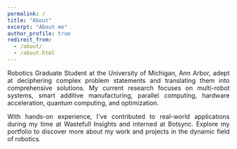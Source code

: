 ```yaml
---
permalink: /
title: "About"
excerpt: "About me"
author_profile: true
redirect_from: 
  - /about/
  - /about.html
---
```


<p style="text-align: justify">
Robotics Graduate Student at the University of Michigan, Ann Arbor, adept at deciphering complex problem statements and translating them into comprehensive solutions. My current research focuses on multi-robot systems, smart additive manufacturing, parallel computing, hardware acceleration, quantum computing, and optimization.</p>

<p style="text-align: justify">
With hands-on experience, I've contributed to real-world applications during my time at Wastefull Insights and interned at Botsync. Explore my portfolio to discover more about my work and projects in the dynamic field of robotics.</p>



<!--Blogs
=====
<hr>

{% include base_path %}
{% capture written_year %}'None'{% endcapture %}
{% for post in site.posts %}
  {% capture year %}{{ post.date | date: '%Y' }}{% endcapture %}
  {% if year != written_year %}
    {% capture written_year %}{{ year }}{% endcapture %}
  {% endif %}
  {% include archive-single.html %}
{% endfor %}-->


